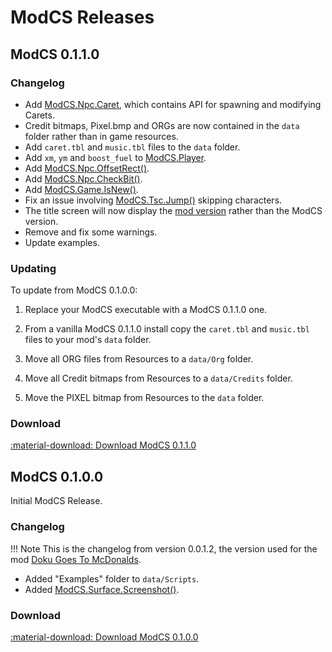 # ModCS Releases

## ModCS 0.1.1.0

### Changelog

- Add [ModCS.Npc.Caret](/api/objects/caret/), which contains API for spawning and modifying Carets.
- Credit bitmaps, Pixel.bmp and ORGs are now contained in the `data` folder rather than in game resources.
- Add `caret.tbl` and `music.tbl` files to the `data` folder.
- Add `xm`, `ym` and `boost_fuel` to [ModCS.Player](/api/objects/player/).
- Add [ModCS.Npc.OffsetRect()](/api/objects/npc/functions/#modcsnpcoffsetrect).
- Add [ModCS.Npc.CheckBit()](/api/objects/npc/bits/#modcsnpccheckbit).
- Add [ModCS.Game.IsNew()](/api/game/#modcsgameisnew).
- Fix an issue involving [ModCS.Tsc.Jump()](/api/tsc/#modcstscjump) skipping characters.
- The title screen will now display the [mod version](/api/mod/#modcsmodsetversion) rather than the ModCS version.
- Remove and fix some warnings.
- Update examples.

### Updating

To update from ModCS 0.1.0.0:

1. Replace your ModCS executable with a ModCS 0.1.1.0 one.

2. From a vanilla ModCS 0.1.1.0 install copy the `caret.tbl` and `music.tbl` files to your mod's `data` folder.

3. Move all ORG files from Resources to a `data/Org` folder.

4. Move all Credit bitmaps from Resources to a `data/Credits` folder.

5. Move the PIXEL bitmap from Resources to the `data` folder.

### Download

[:material-download: Download ModCS 0.1.1.0](/assets/releases/modcs0110.zip)

## ModCS 0.1.0.0

Initial ModCS Release.

### Changelog

!!! Note
	This is the changelog from version 0.0.1.2, the version used for the mod [Doku Goes To McDonalds](https://doukutsuclub.knack.com/database#search-database/mod-details/5fbab65b03e82f001bcd17e7/).

- Added "Examples" folder to `data/Scripts`.
- Added [ModCS.Surface.Screenshot()](/api/drawing/surface/#modcssurfacescreenshot).

### Download

[:material-download: Download ModCS 0.1.0.0](/assets/releases/modcs0100.zip)

